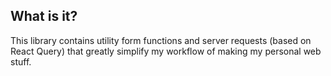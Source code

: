 ## What is it?
This library contains utility form functions and server requests (based on React Query) that greatly simplify my workflow of making my personal web stuff.
